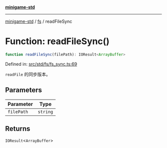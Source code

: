 [**minigame-std**](../../../README.md)

***

[minigame-std](../../../README.md) / [fs](../README.md) / readFileSync

# Function: readFileSync()

```ts
function readFileSync(filePath): IOResult<ArrayBuffer>
```

Defined in: [src/std/fs/fs\_sync.ts:69](https://github.com/JiangJie/minigame-std/blob/ff3594872b1efbdbc13aabe99588385e855b50dc/src/std/fs/fs_sync.ts#L69)

`readFile` 的同步版本。

## Parameters

| Parameter | Type |
| ------ | ------ |
| `filePath` | `string` |

## Returns

`IOResult`\<`ArrayBuffer`\>
